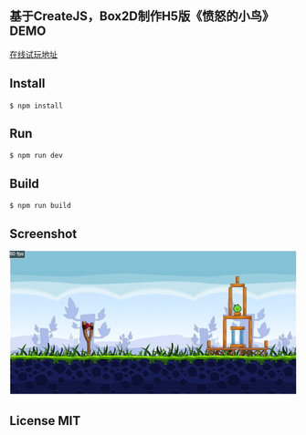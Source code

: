 基于CreateJS，Box2D制作H5版《愤怒的小鸟》DEMO
---

[在线试玩地址](https://bobby169.github.io/angryBird/index.html)

## Install

```shell
$ npm install
```

## Run

```shell
$ npm run dev
```

## Build

```shell
$ npm run build
```

## Screenshot

![Screenshot](src/images/screenshot.png)

## License MIT
